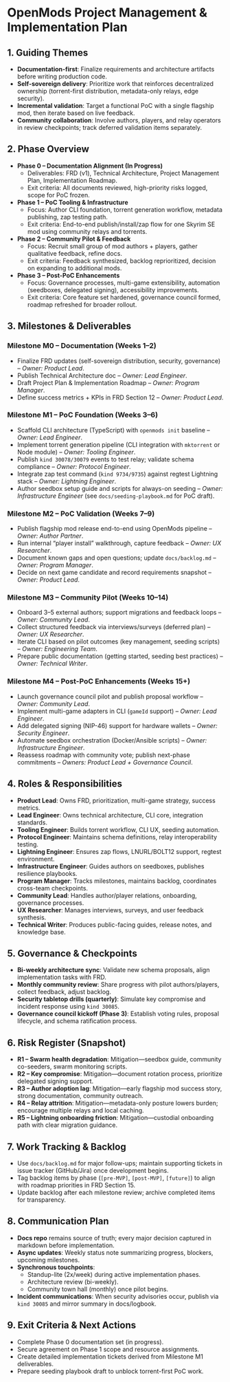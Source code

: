 # OpenMods Project Management & Implementation Plan

## 1. Guiding Themes
- **Documentation-first**: Finalize requirements and architecture artifacts before writing production code.
- **Self-sovereign delivery**: Prioritize work that reinforces decentralized ownership (torrent-first distribution, metadata-only relays, edge security).
- **Incremental validation**: Target a functional PoC with a single flagship mod, then iterate based on live feedback.
- **Community collaboration**: Involve authors, players, and relay operators in review checkpoints; track deferred validation items separately.

## 2. Phase Overview
- **Phase 0 – Documentation Alignment (In Progress)**
  - Deliverables: FRD (v1), Technical Architecture, Project Management Plan, Implementation Roadmap.
  - Exit criteria: All documents reviewed, high-priority risks logged, scope for PoC frozen.
- **Phase 1 – PoC Tooling & Infrastructure**
  - Focus: Author CLI foundation, torrent generation workflow, metadata publishing, zap testing path.
  - Exit criteria: End-to-end publish/install/zap flow for one Skyrim SE mod using community relays and torrents.
- **Phase 2 – Community Pilot & Feedback**
  - Focus: Recruit small group of mod authors + players, gather qualitative feedback, refine docs.
  - Exit criteria: Feedback synthesized, backlog reprioritized, decision on expanding to additional mods.
- **Phase 3 – Post-PoC Enhancements**
  - Focus: Governance processes, multi-game extensibility, automation (seedboxes, delegated signing), accessibility improvements.
  - Exit criteria: Core feature set hardened, governance council formed, roadmap refreshed for broader rollout.

## 3. Milestones & Deliverables

### Milestone M0 – Documentation (Weeks 1–2)
- Finalize FRD updates (self-sovereign distribution, security, governance) – *Owner: Product Lead*.
- Publish Technical Architecture doc – *Owner: Lead Engineer*.
- Draft Project Plan & Implementation Roadmap – *Owner: Program Manager*.
- Define success metrics + KPIs in FRD Section 12 – *Owner: Product Lead*.

### Milestone M1 – PoC Foundation (Weeks 3–6)
- Scaffold CLI architecture (TypeScript) with `openmods init` baseline – *Owner: Lead Engineer*.
- Implement torrent generation pipeline (CLI integration with `mktorrent` or Node module) – *Owner: Tooling Engineer*.
- Publish `kind 30078/30079` events to test relay; validate schema compliance – *Owner: Protocol Engineer*.
- Integrate zap test command (`kind 9734/9735`) against regtest Lightning stack – *Owner: Lightning Engineer*.
- Author seedbox setup guide and scripts for always-on seeding – *Owner: Infrastructure Engineer* (see `docs/seeding-playbook.md` for PoC draft).

### Milestone M2 – PoC Validation (Weeks 7–9)
- Publish flagship mod release end-to-end using OpenMods pipeline – *Owner: Author Partner*.
- Run internal “player install” walkthrough, capture feedback – *Owner: UX Researcher*.
- Document known gaps and open questions; update `docs/backlog.md` – *Owner: Program Manager*.
- Decide on next game candidate and record requirements snapshot – *Owner: Product Lead*.

### Milestone M3 – Community Pilot (Weeks 10–14)
- Onboard 3–5 external authors; support migrations and feedback loops – *Owner: Community Lead*.
- Collect structured feedback via interviews/surveys (deferred plan) – *Owner: UX Researcher*.
- Iterate CLI based on pilot outcomes (key management, seeding scripts) – *Owner: Engineering Team*.
- Prepare public documentation (getting started, seeding best practices) – *Owner: Technical Writer*.

### Milestone M4 – Post-PoC Enhancements (Weeks 15+)
- Launch governance council pilot and publish proposal workflow – *Owner: Community Lead*.
- Implement multi-game adapters in CLI (`gameId` support) – *Owner: Lead Engineer*.
- Add delegated signing (NIP-46) support for hardware wallets – *Owner: Security Engineer*.
- Automate seedbox orchestration (Docker/Ansible scripts) – *Owner: Infrastructure Engineer*.
- Reassess roadmap with community vote; publish next-phase commitments – *Owners: Product Lead + Governance Council*.

## 4. Roles & Responsibilities
- **Product Lead**: Owns FRD, prioritization, multi-game strategy, success metrics.
- **Lead Engineer**: Owns technical architecture, CLI core, integration standards.
- **Tooling Engineer**: Builds torrent workflow, CLI UX, seeding automation.
- **Protocol Engineer**: Maintains schema definitions, relay interoperability testing.
- **Lightning Engineer**: Ensures zap flows, LNURL/BOLT12 support, regtest environment.
- **Infrastructure Engineer**: Guides authors on seedboxes, publishes resilience playbooks.
- **Program Manager**: Tracks milestones, maintains backlog, coordinates cross-team checkpoints.
- **Community Lead**: Handles author/player relations, onboarding, governance processes.
- **UX Researcher**: Manages interviews, surveys, and user feedback synthesis.
- **Technical Writer**: Produces public-facing guides, release notes, and knowledge base.

## 5. Governance & Checkpoints
- **Bi-weekly architecture sync**: Validate new schema proposals, align implementation tasks with FRD.
- **Monthly community review**: Share progress with pilot authors/players, collect feedback, adjust backlog.
- **Security tabletop drills (quarterly)**: Simulate key compromise and incident response using `kind 30085`.
- **Governance council kickoff (Phase 3)**: Establish voting rules, proposal lifecycle, and schema ratification process.

## 6. Risk Register (Snapshot)
- **R1 – Swarm health degradation**: Mitigation—seedbox guide, community co-seeders, swarm monitoring scripts.
- **R2 – Key compromise**: Mitigation—document rotation process, prioritize delegated signing support.
- **R3 – Author adoption lag**: Mitigation—early flagship mod success story, strong documentation, community outreach.
- **R4 – Relay attrition**: Mitigation—metadata-only posture lowers burden; encourage multiple relays and local caching.
- **R5 – Lightning onboarding friction**: Mitigation—custodial onboarding path with clear migration guidance.

## 7. Work Tracking & Backlog
- Use `docs/backlog.md` for major follow-ups; maintain supporting tickets in issue tracker (GitHub/Jira) once development begins.
- Tag backlog items by phase (`[pre-MVP]`, `[post-MVP]`, `[future]`) to align with roadmap priorities in FRD Section 15.
- Update backlog after each milestone review; archive completed items for transparency.

## 8. Communication Plan
- **Docs repo** remains source of truth; every major decision captured in markdown before implementation.
- **Async updates**: Weekly status note summarizing progress, blockers, upcoming milestones.
- **Synchronous touchpoints**:
  - Standup-lite (2x/week) during active implementation phases.
  - Architecture review (bi-weekly).
  - Community town hall (monthly) once pilot begins.
- **Incident communications**: When security advisories occur, publish via `kind 30085` and mirror summary in docs/logbook.

## 9. Exit Criteria & Next Actions
- Complete Phase 0 documentation set (in progress).
- Secure agreement on Phase 1 scope and resource assignments.
- Create detailed implementation tickets derived from Milestone M1 deliverables.
- Prepare seeding playbook draft to unblock torrent-first PoC work.
